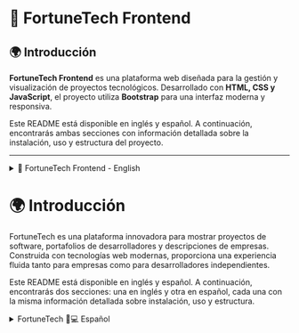 # 🚀 FortuneTech Frontend

## 🌍 Introducción

**FortuneTech Frontend** es una plataforma web diseñada para la gestión y visualización de proyectos tecnológicos. Desarrollado con **HTML, CSS y JavaScript**, el proyecto utiliza **Bootstrap** para una interfaz moderna y responsiva.

Este README está disponible en inglés y español. A continuación, encontrarás ambas secciones con información detallada sobre la instalación, uso y estructura del proyecto.

---

<details>
  <summary>📘 FortuneTech Frontend - English</summary>

## 📌 Description

FortuneTech Frontend is a web-based project designed for **project management and technology visualization**. It uses **Bootstrap** to ensure a modern and responsive UI.

## 📁 Project Structure

```sh
fortunetech-frontend/
│── public/              # Static assets (images, icons, etc.)
│   ├── img/             # Project images
│   ├── css/             # CSS files
│   ├── js/              # JavaScript files
│
│── src/                 # Main project source code
│   ├── pages/           # HTML pages
│   │   ├── index.html   # Home page
│   │   ├── login.html   # Login page
│   │   ├── registro.html # Sign-up page
│   │   ├── proyectos.html # Projects showcase
│   │   ├── descripcion.html # "About Us" page
│   │   ├── developers.html # Developers team info
│   │
│   ├── styles/          # Organized CSS files
│   │   ├── main.css     # General styles
│   │   ├── components.css # Component-specific styles
│   │
│   ├── scripts/         # JavaScript files
│   │   ├── main.js      # General functions
│   │   ├── auth.js      # Authentication functions
│   │   ├── ui.js        # UI interactions
│
│── docs/                # Documentation files
│   ├── README.md        # Project documentation
│   ├── CONTRIBUTING.md  # Contribution guidelines
│   ├── LICENSE          # License details
│
│── .gitignore           # Files to ignore in the repository
│── package.json         # (Optional) If using a package manager
│── index.html           # Main entry point
```

# 🚀 Installation & Usage
## 📌 1. Clone the Repository

```sh
git clone https://github.com/camilotenorio1234/FortuneTech-Frontend.git
cd FortuneTech-Frontend
```

# 📌 2. Open in a browser
##

Since this is a front-end project, you can open index.html in any browser or use a local server like:

```sh
npx http-server
```

# ✅ Additional Information

º This project is built with HTML, CSS, JavaScript, and Bootstrap.
º Contributions are welcome! Feel free to fork and submit pull requests.

</details>

# 🌍 Introducción

FortuneTech es una plataforma innovadora para mostrar proyectos de software, portafolios de desarrolladores y descripciones de empresas. Construida con tecnologías web modernas, proporciona una experiencia fluida tanto para empresas como para desarrolladores independientes.

Este README está disponible en inglés y español. A continuación, encontrarás dos secciones: una en inglés y otra en español, cada una con la misma información detallada sobre instalación, uso y estructura.

<details> <summary>FortuneTech 🌟💻 Español</summary>

# FortuneTech 🌟💻

Un front-end profesional y moderno para proyectos tecnológicos.

# 📌 Descripción

FortuneTech es una plataforma web diseñada para presentar información de la empresa, proyectos en curso y el equipo de desarrollo.

# 📁 Estructura del Proyecto

```sh
fortunetech-frontend/
│── assets/               # Archivos estáticos como imágenes, fuentes y otros recursos
│   │── img/              # Imágenes utilizadas en el proyecto
│   │── css/              # Archivos de estilos
│   │── js/               # Archivos JavaScript
│
│── pages/                # Páginas HTML del proyecto
│   │── index.html        # Página principal
│   │── login.html        # Página de inicio de sesión
│   │── registro.html     # Página de registro
│   │── proyectos.html    # Página donde se muestran los proyectos
│   │── descripcion.html  # Página "Quiénes somos"
│   │── developers.html   # Página con información del equipo de desarrollo
│
│── styles/               # Archivos CSS organizados
│   │── style.css         # Estilos generales
│   │── components.css    # Estilos específicos de componentes
│
│── scripts/              # Archivos JavaScript organizados
│   │── main.js           # Funcionalidades generales
│   │── auth.js           # Funcionalidades de autenticación
│   │── ui.js             # Funciones relacionadas con la interfaz
│
│── README.md             # Documentación del proyecto
│── .gitignore            # Archivos a ignorar en el repositorio
```

# 🚀 Cómo Ejecutarlo
## 📌 1. Clonar el repositorio

```sh
git clone https://github.com/camilotenorio1234/FortuneTech-Frontend.git
cd FortuneTech-Frontend
```

# 📌 2. Abrir en un navegador

Dado que este es un proyecto de front-end, puedes abrir index.html en cualquier navegador o usar un servidor local como:

```sh
npx http-server
```

# ✅ Información Adicional

º Este proyecto está construido con HTML, CSS, JavaScript y Bootstrap.
º ¡Las contribuciones son bienvenidas! No dudes en hacer un fork y enviar pull requests.
</details>
